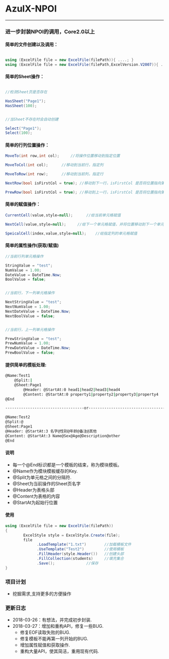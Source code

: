 # AzulX-NPOI

------

### 进一步封装NPOI的调用，Core2.0以上

#### 简单的文件创建以及调用：

```C#

using (ExcelFile file = new ExcelFile(filePath)){ ....; }
using (ExcelFile file = new ExcelFile(filePath,ExcelVersion.V2007)){ ....; }

```

#### 简单的Sheet操作：

```C#

//检测Sheet页是否存在

HasSheet("Page1");
HasSheet(100);


//当Sheet不存在时会自动创建

Select("Page1");
Select(100);

```

#### 简单的行列位置操作：

```C#
MoveTo(int row,int col);	 //将操作位置移动到指定位置

MoveToCol(int col);		 //移动到当前行，指定列

MoveToRow(int row);		 //移动到当前列，指定行

NextRow(bool isFirstCol = true); //移动到下一行，isFirstCol 是否将位置指向第一列

PrewRow(bool isFirstCol = true); //移动到上一行，isFirstCol 是否将位置指向第一列
```

#### 简单的赋值操作：

```C#
CurrentCell(value,style=null);		//给当前单元格赋值

NextCell(value,style=null);		//给下一个单元格赋值，并将位置移动到下一个单元格

SpeicalCell(index,value,style=null);	//给指定列的单元格赋值
```

#### 简单的属性操作(获取/赋值)

```C#
//当前行列单元格操作

StringValue = "test";
NumValue = 1.00;
DateValue = DateTime.Now;
BoolValue = false;


//当前行，下一列单元格操作

NextStringValue = "test";
NextNumValue = 1.00;
NextDateValue = DateTime.Now;
NextBoolValue = false;


//当前行，上一列单元格操作

PrewStringValue = "test";
PrewNumValue = 1.00;
PrewDateValue = DateTime.Now;
PrewBoolValue = false;
```



#### 提供简单的模板处理:

```Bash
@Name:Test1  
	@Split:|  
	@Sheet:Page1  
		@Header: @StartAt:0 head1|head2|head3|head4  
		@Content: @StartAt:0 property1|property2|property3|property4  
@End  

-----------------------------------or-----------------------------------

@Name:Test2  
@Split:@  
@Sheet:Page1  
@Header: @StartAt:3 名字@性别@年龄@备注@其他  
@Content: @StartAt:3 Name@Sex@Age@Description@other  
@End
```
#### 说明

- 每一个@End标识都是一个模板的结束，称为模块模板。  
- @Name作为模块模板缓存的Key.  
- @Split为单元格之间的分隔符.  
- @Sheet为当前操作的Sheet页名字  
- @Header为表格头部  
- @Content为表格的内容  
- @StartAt为起始行位置

#### 使用

```C#
using (ExcelFile file = new ExcelFile(filePath))
{
        ExcelStyle style = ExcelStyle.Create(file);
        file
              .LoadTemplate("1.txt") 		//加载模板文件
              .UseTemplate("Test2")  		//使用模板
              .FillHeader(style.Header())	//创建头部
              .FillCollection(students)		//填充集合
              .Save();				//保存
}
```


### 项目计划

   - 挖掘需求,支持更多的方便操作

### 更新日志

   - 2018-03-26：有想法，并完成初步封装.
   - 2018-03-27：增加和重构API，修复一些BUG.
        - 修复EOF读取失败的BUG.
        - 修复模板不能再第一列开始的BUG.
        - 增加属性赋值和获取操作.
        - 重构大量API，使其简洁，重用现有代码.
